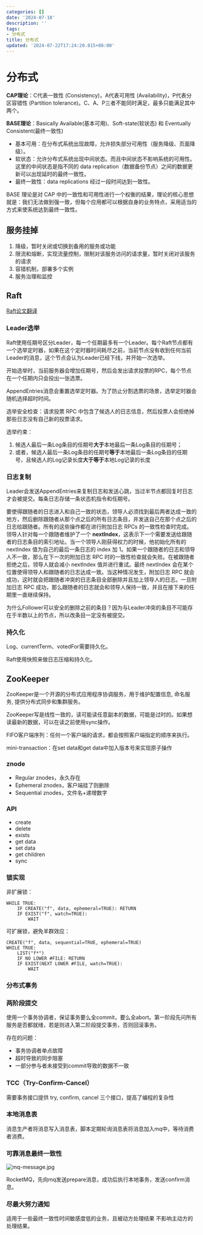 ```yaml
---
categories: []
date: '2024-07-18'
description: ''
tags:
- 分布式
title: 分布式
updated: '2024-07-22T17:24:20.815+08:00'
---
```

# 分布式

**CAP理论**：C代表一致性 (Consistency)，A代表可用性 (Availability)，P代表分区容错性 (Partition tolerance)。C、A、P三者不能同时满足，最多只能满足其中两个。

**BASE理论**：Basically Available(基本可用)、Soft-state(软状态) 和 Eventually Consistent(最终一致性)

* 基本可用：在分布式系统出现故障，允许损失部分可用性（服务降级、页面降级）。
* 软状态：允许分布式系统出现中间状态。而且中间状态不影响系统的可用性。这里的中间状态是指不同的 data replication（数据备份节点）之间的数据更新可以出现延时的最终一致性。
* 最终一致性：data replications 经过一段时间达到一致性。

BASE 理论是对 CAP 中的一致性和可用性进行一个权衡的结果，理论的核心思想就是：我们无法做到强一致，但每个应用都可以根据自身的业务特点，采用适当的方式来使系统达到最终一致性。

## 服务挂掉

1. 降级，暂时关闭或切换到备用的服务或功能
2. 限流和熔断，实现流量控制，限制对该服务访问的请求量，暂时关闭对该服务的请求
3. 容错机制，部署多个实例
4. 服务治理和监控

## Raft

[Raft论文翻译](https://github.com/maemual/raft-zh_cn/blob/master/raft-zh_cn.md)

### Leader选举

Raft使用任期号区分Leader，每一个任期最多有一个Leader。每个Raft节点都有一个选举定时器，如果在这个定时器时间耗尽之前，当前节点没有收到任何当前Leader的消息，这个节点会认为Leader已经下线，并开始一次选举。

开始选举时，当前服务器会增加任期号，然后会发出请求投票的RPC，每个节点在一个任期内只会投出一张选票。

AppendEntries消息会重置选举定时器。为了防止分割选票的场景，选举定时器会随机选择超时时间。

选举安全检查：请求投票 RPC 中包含了候选人的日志信息，然后投票人会拒绝掉那些日志没有自己新的投票请求。

选举约束：

1. 候选人最后一条Log条目的任期号**大于**本地最后一条Log条目的任期号；
2. 或者，候选人最后一条Log条目的任期号**等于**本地最后一条Log条目的任期号，且候选人的Log记录长度**大于等于**本地Log记录的长度

### 日志复制

Leader会发送AppendEntries来复制日志和发送心跳，当过半节点都回复时日志才会被提交。每条日志存储一条状态机指令和任期号。

要使得跟随者的日志进入和自己一致的状态，领导人必须找到最后两者达成一致的地方，然后删除跟随者从那个点之后的所有日志条目，并发送自己在那个点之后的日志给跟随者。所有的这些操作都在进行附加日志 RPCs 的一致性检查时完成。领导人针对每一个跟随者维护了一个 **nextIndex**，这表示下一个需要发送给跟随者的日志条目的索引地址。当一个领导人刚获得权力的时候，他初始化所有的 nextIndex 值为自己的最后一条日志的 index 加 1。如果一个跟随者的日志和领导人不一致，那么在下一次的附加日志 RPC 时的一致性检查就会失败。在被跟随者拒绝之后，领导人就会减小 nextIndex 值并进行重试。最终 nextIndex 会在某个位置使得领导人和跟随者的日志达成一致。当这种情况发生，附加日志 RPC 就会成功，这时就会把跟随者冲突的日志条目全部删除并且加上领导人的日志。一旦附加日志 RPC 成功，那么跟随者的日志就会和领导人保持一致，并且在接下来的任期里一直继续保持。

为什么Follower可以安全的删除之前的条目？因为与Leader冲突的条目不可能存在于半数以上的节点，所以改条目一定没有被提交。

### 持久化

Log、currentTerm、votedFor需要持久化。

Raft使用快照来做日志压缩和持久化。

## ZooKeeper

ZooKeeper是一个开源的分布式应用程序协调服务，用于维护配置信息, 命名服务, 提供分布式同步和集群服务。

ZooKeeper写是线性一致的，读可能读任意副本的数据，可能是过时的。如果想读最新的数据，可以在读之前使用sync操作。

FIFO客户端序列：任何一个客户端的请求，都会按照客户端指定的顺序来执行。

mini-transaction：在set data和get data中加入版本号来实现原子操作

### znode

- Regular znodes，永久存在
- Ephemeral znodes，客户端挂了则删除
- Sequential znodes，文件名+递增数字

### API

* create
* delete
* exists
* get data
* set data
* get children
* sync

### 锁实现

非扩展锁：

```
WHILE TRUE:
    IF CREATE("f", data, ephemeral=TRUE): RETURN
    IF EXIST("f", watch=TRUE):
        WAIT
```

可扩展锁，避免羊群效应：

```
CREATE("f", data, sequential=TRUE, ephemeral=TRUE)
WHILE TRUE:
    LIST("f*")
    IF NO LOWER #FILE: RETURN
    IF EXIST(NEXT LOWER #FILE, watch=TRUE):
        WAIT
```

### 分布式事务

### 两阶段提交

使用一个事务协调者，保证事务要么全commit，要么全abort。第一阶段先问所有服务是否都就绪，若是则进入第二阶段提交事务，否则回滚事务。

存在的问题：

- 事务协调者单点故障
- 超时导致的同步阻塞
- 一部分参与者未接受到commit导致的数据不一致

### TCC（Try-Confirm-Cancel）

需要事务接口提供 try, confirm, cancel 三个接口，提高了编程的复杂性

### 本地消息表

消息生产者将消息写入消息表，脚本定期轮询消息表将消息加入mq中，等待消费者消费。

### 可靠消息最终一致性

![mq-message.jpg](https://s2.loli.net/2024/07/22/64Cz8XwyLgRfSo9.jpg)

RocketMQ，先向mq发送prepare消息，成功后执行本地事务，发送confirm消息。

### 尽最大努力通知

适用于一些最终一致性时间敏感度低的业务，且被动方处理结果 不影响主动方的处理结果。
